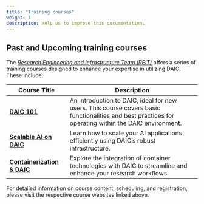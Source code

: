 ```yaml
---
title: "Training courses"
weight: 1
description: Help us to improve this documentation.
---
```


## Past and Upcoming training courses

The _[Research Engineering and Infrastructure Team (REIT)](https://reit.tudelft.nl/)_ offers a series of training courses designed to enhance your expertise in utilizing DAIC. These include:



| Course Title               | Description                                                                 | 
|----------------------------|-----------------------------------------------------------------------------|
| [**DAIC 101**](https://reit.pages.ewi.tudelft.nl/course-daic-101)               | An introduction to DAIC, ideal for new users. This course covers basic functionalities and best practices for operating within the DAIC environment. | 
| [**Scalable AI on DAIC**](https://reit.pages.ewi.tudelft.nl/course-scalable-ai-101-on-daic)    | Learn how to scale your AI applications efficiently using DAIC’s robust infrastructure. |
| [**Containerization & DAIC**](https://reit.pages.ewi.tudelft.nl/course-containerization-on-daic) | Explore the integration of container technologies with DAIC to streamline and enhance your research workflows. | 




For detailed information on course content, scheduling, and registration, please visit the respective course websites linked above.